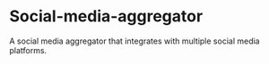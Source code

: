 # Social-media-aggregator
A social media aggregator that integrates with multiple social media platforms.
